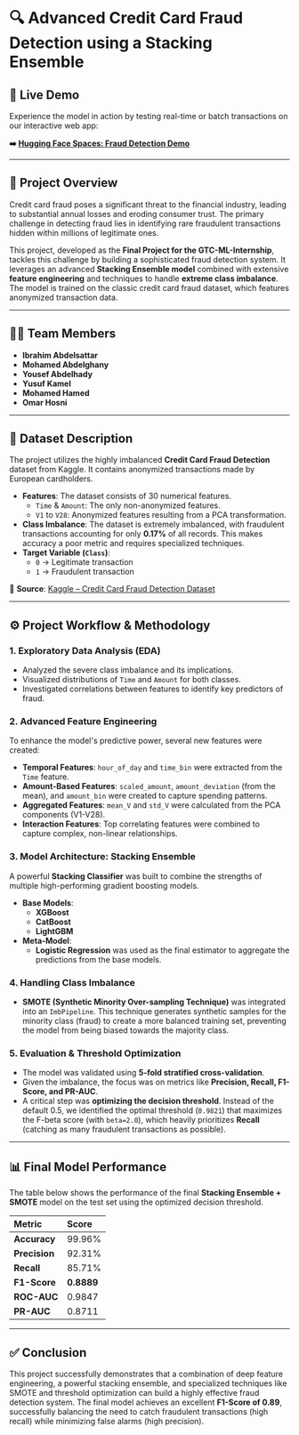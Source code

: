 # 🔍 Advanced Credit Card Fraud Detection using a Stacking Ensemble

## 🚀 Live Demo
Experience the model in action by testing real-time or batch transactions on our interactive web app:

**➡️ [Hugging Face Spaces: Fraud Detection Demo](https://huggingface.co/spaces/useifabdelhady/FraudDetection)**

---

## 📌 Project Overview
Credit card fraud poses a significant threat to the financial industry, leading to substantial annual losses and eroding consumer trust. The primary challenge in detecting fraud lies in identifying rare fraudulent transactions hidden within millions of legitimate ones.

This project, developed as the **Final Project for the GTC-ML-Internship**, tackles this challenge by building a sophisticated fraud detection system. It leverages an advanced **Stacking Ensemble model** combined with extensive **feature engineering** and techniques to handle **extreme class imbalance**. The model is trained on the classic credit card fraud dataset, which features anonymized transaction data.

---

## 👨‍💻 Team Members
- **Ibrahim Abdelsattar**
- **Mohamed Abdelghany**
- **Yousef Abdelhady**
- **Yusuf Kamel**
- **Mohamed Hamed**
- **Omar Hosni**

---

## 📂 Dataset Description
The project utilizes the highly imbalanced **Credit Card Fraud Detection** dataset from Kaggle. It contains anonymized transactions made by European cardholders.

- **Features**: The dataset consists of 30 numerical features.
  - `Time` & `Amount`: The only non-anonymized features.
  - `V1` to `V28`: Anonymized features resulting from a PCA transformation.
- **Class Imbalance**: The dataset is extremely imbalanced, with fraudulent transactions accounting for only **0.17%** of all records. This makes accuracy a poor metric and requires specialized techniques.
- **Target Variable (`Class`)**:
  - `0` → Legitimate transaction
  - `1` → Fraudulent transaction

📌 **Source**: [Kaggle – Credit Card Fraud Detection Dataset](https://www.kaggle.com/datasets/mlg-ulb/creditcardfraud)

---

## ⚙️ Project Workflow & Methodology

### 1. Exploratory Data Analysis (EDA)
- Analyzed the severe class imbalance and its implications.
- Visualized distributions of `Time` and `Amount` for both classes.
- Investigated correlations between features to identify key predictors of fraud.

### 2. Advanced Feature Engineering
To enhance the model's predictive power, several new features were created:
- **Temporal Features**: `hour_of_day` and `time_bin` were extracted from the `Time` feature.
- **Amount-Based Features**: `scaled_amount`, `amount_deviation` (from the mean), and `amount_bin` were created to capture spending patterns.
- **Aggregated Features**: `mean_V` and `std_V` were calculated from the PCA components (V1-V28).
- **Interaction Features**: Top correlating features were combined to capture complex, non-linear relationships.

### 3. Model Architecture: Stacking Ensemble
A powerful **Stacking Classifier** was built to combine the strengths of multiple high-performing gradient boosting models.
- **Base Models**:
  - **XGBoost**
  - **CatBoost**
  - **LightGBM**
- **Meta-Model**:
  - **Logistic Regression** was used as the final estimator to aggregate the predictions from the base models.

### 4. Handling Class Imbalance
- **SMOTE (Synthetic Minority Over-sampling Technique)** was integrated into an `ImbPipeline`. This technique generates synthetic samples for the minority class (fraud) to create a more balanced training set, preventing the model from being biased towards the majority class.

### 5. Evaluation & Threshold Optimization
- The model was validated using **5-fold stratified cross-validation**.
- Given the imbalance, the focus was on metrics like **Precision, Recall, F1-Score, and PR-AUC**.
- A critical step was **optimizing the decision threshold**. Instead of the default 0.5, we identified the optimal threshold (`0.9821`) that maximizes the F-beta score (with `beta=2.0`), which heavily prioritizes **Recall** (catching as many fraudulent transactions as possible).

---

## 📊 Final Model Performance
The table below shows the performance of the final **Stacking Ensemble + SMOTE** model on the test set using the optimized decision threshold.

| Metric | Score |
| :--- | :--- |
| **Accuracy** | 99.96% |
| **Precision** | 92.31% |
| **Recall** | 85.71% |
| **F1-Score** | **0.8889** |
| **ROC-AUC** | 0.9847 |
| **PR-AUC** | 0.8711 |

---

## ✅ Conclusion
This project successfully demonstrates that a combination of deep feature engineering, a powerful stacking ensemble, and specialized techniques like SMOTE and threshold optimization can build a highly effective fraud detection system. The final model achieves an excellent **F1-Score of 0.89**, successfully balancing the need to catch fraudulent transactions (high recall) while minimizing false alarms (high precision).

